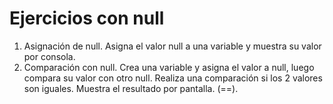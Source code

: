 # Ejercicios con null

1. Asignación de null. Asigna el valor null a una variable y muestra su valor por consola.
2. Comparación con null. Crea una variable y asigna el valor a null, luego compara su valor con otro null. Realiza una comparación si los 2 valores son iguales. Muestra el resultado por pantalla. (==).
